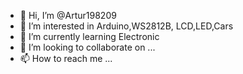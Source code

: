 - 👋 Hi, I’m @Artur198209
- 👀 I’m interested in Arduino,WS2812B, LCD,LED,Cars
- 🌱 I’m currently learning Electronic 
- 💞️ I’m looking to collaborate on ...
- 📫 How to reach me ...

<!---
Artur198209/Artur198209 is a ✨ special ✨ repository because its `README.md` (this file) appears on your GitHub profile.
You can click the Preview link to take a look at your changes.
--->
